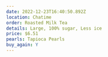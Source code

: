 ```yaml
---
date: 2022-12-23T16:40:50.892Z
location: Chatime
order: Roasted Milk Tea
details: Large, 100% sugar, Less ice
price: $6.51
pearls: Tapioca Pearls
buy_again: Y
---
```

